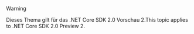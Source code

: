> [!WARNING]
> <span data-ttu-id="a2c2b-101">Dieses Thema gilt für das .NET Core SDK 2.0 Vorschau 2.</span><span class="sxs-lookup"><span data-stu-id="a2c2b-101">This topic applies to .NET Core SDK 2.0 Preview 2.</span></span>
